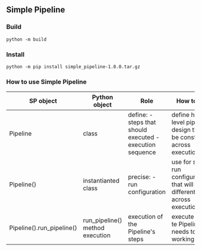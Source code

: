 ## Simple Pipeline

### Build
`python -m build`

### Install
`python -m pip install simple_pipeline-1.0.0.tar.gz`

### How to use Simple Pipeline
| SP object                 | Python object                   | Role                                                       | How to use                                                                  |
|---------------------------|---------------------------------|------------------------------------------------------------|-----------------------------------------------------------------------------|
| Pipeline                  | class                           | define:  - steps that should executed - execution sequence | define high-level pipeline design that will be constant across executions   |
| Pipeline()                | instantianted class             | precise: - run configuration                               | use for single run configurations, that will be different across executions |
| Pipeline().run_pipeline() | run_pipeline() method execution | execution of the Pipeline's steps                          | execute when te Pipeline needs to start working                             |



